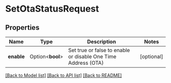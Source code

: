 # SetOtaStatusRequest

## Properties

Name | Type | Description | Notes
------------ | ------------- | ------------- | -------------
**enable** | Option<**bool**> | Set true or false to enable or disable One Time Address (OTA) | [optional]

[[Back to Model list]](../README.md#documentation-for-models) [[Back to API list]](../README.md#documentation-for-api-endpoints) [[Back to README]](../README.md)


